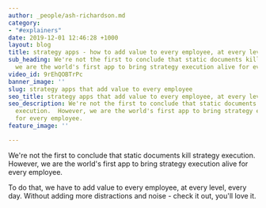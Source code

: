 ```yaml
---
author: _people/ash-richardson.md
category:
- "#explainers"
date: 2019-12-01 12:46:28 +1000
layout: blog
title: strategy apps - how to add value to every employee, at every level, every day
sub_heading: We're not the first to conclude that static documents kill strategy execution.  However,
  we are the world's first app to bring strategy execution alive for every employee.
video_id: 9rEhQOBTrPc
banner_image: ''
slug: strategy apps that add value to every employee
seo_title: strategy apps that add value to every employee, at every level, every day
seo_description: We're not the first to conclude that static documents kill strategy
  execution.  However, we are the world's first app to bring strategy execution alive
  for every employee.
feature_image: ''

---
```

We're not the first to conclude that static documents kill strategy execution.  However, we are the world's first app to bring strategy execution alive for every employee.

To do that, we have to add value to every employee, at every level, every day. Without adding more distractions and noise - check it out, you'll love it.
